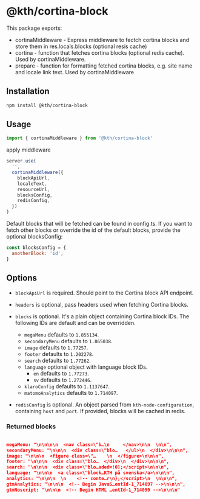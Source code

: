 # @kth/cortina-block

This package exports:

- cortinaMiddleware - Express middleware to fectch cortina blocks and store them in res.locals.blocks (optional resis cache)
- cortina - function that fetches cortina blocks (optional redis cache). Used by cortinaMiddleware.
- prepare - function for formatting fetched cortina blocks, e.g. site name and locale link text. Used by cortinaMiddleware

## Installation

```bash
npm install @kth/cortina-block
```

## Usage

```javascript
import { cortinaMiddleware } from '@kth/cortina-block'
```

apply middleware

```javascript
server.use(
  '',
  cortinaMiddleware({
    blockApiUrl,
    localeText,
    resourceUrl,
    blocksConfig,
    redisConfig,
  })
)
```

Default blocks that will be fetched can be found in config.ts. If you want to fetch other blocks or override the id of the default blocks, provide the optional blocksConfig:

```javascript
const blocksConfig = {
  anotherBlock: 'id',
}
```

## Options

- `blockApiUrl` is required. Should point to the Cortina block API endpoint.
- `headers` is optional, pass headers used when fetching Cortina blocks.
- `blocks` is optional. It's a plain object containing Cortina block IDs. The
  following IDs are default and can be overridden.

  - `megaMenu` defaults to `1.855134`.
  - `secondaryMenu` defaults to `1.865038`.
  - `image` defaults to `1.77257`.
  - `footer` defaults to `1.202278`.
  - `search` defaults to `1.77262`.
  - `language` optional object with language block IDs.
    - `en` defaults to `1.77273`.
    - `sv` defaults to `1.272446`.
  - `klaroConfig` defaults to `1.1137647`.
  - `matomoAnalytics` defaults to `1.714097`.

- `redisConfig` is optional. An object parsed from `kth-node-configuration`, containing `host` and `port`. If provided, blocks will be cached in redis.

### Returned blocks

```json

megaMenu: "\n\n\n\n  <nav class=\"b…\n     </nav>\n\n  \n\n",
secondaryMenu: "\n\n\n  <div class=\"blo…   </ul>\n  </div>\n\n\n",
image: "\n\n\n  <figure class=\"…    \n  </figure>\n\n\n",
footer: "\n\n\n  <div class=\"blo…  </div>\n  </div>\n\n\n",
search: "\n\n\n  <div class=\"blo…aded=!0);</script>\n\n\n",
language: "\n\n\n  <a class=\"block…KTH på svenska</a>\n\n\n",
analytics: "\n\n\n  \n    <!-- conte…r\n};</script>\n  \n\n\n",
gtmAnalytics: "\n\n\n  <!-- Begin JavaS…entId-1_714097 -->\n\n\n",
gtmNoscript: "\n\n\n  <!-- Begin HTML …entId-1_714099 -->\n\n\n"
```
